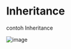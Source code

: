 # Inheritance
contoh Inheritance

![image](https://user-images.githubusercontent.com/56701272/171335592-9006a617-bf5d-4a62-85a6-8176bee3c256.png)
